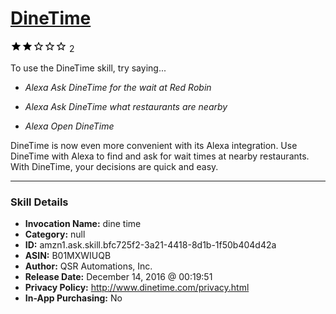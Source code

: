 # [DineTime](http://alexa.amazon.com/#skills/amzn1.ask.skill.bfc725f2-3a21-4418-8d1b-1f50b404d42a)
![2 stars](../../images/ic_star_black_18dp_1x.png)![2 stars](../../images/ic_star_black_18dp_1x.png)![2 stars](../../images/ic_star_border_black_18dp_1x.png)![2 stars](../../images/ic_star_border_black_18dp_1x.png)![2 stars](../../images/ic_star_border_black_18dp_1x.png) 2

To use the DineTime skill, try saying...

* *Alexa Ask DineTime for the wait at Red Robin*

* *Alexa Ask DineTime what restaurants are nearby*

* *Alexa Open DineTime*

DineTime is now even more convenient with its Alexa integration. Use DineTime with Alexa to find and ask for wait times at nearby restaurants. With DineTime, your decisions are quick and easy.

***

### Skill Details

* **Invocation Name:** dine time
* **Category:** null
* **ID:** amzn1.ask.skill.bfc725f2-3a21-4418-8d1b-1f50b404d42a
* **ASIN:** B01MXWIUQB
* **Author:** QSR Automations, Inc.
* **Release Date:** December 14, 2016 @ 00:19:51
* **Privacy Policy:** http://www.dinetime.com/privacy.html
* **In-App Purchasing:** No
